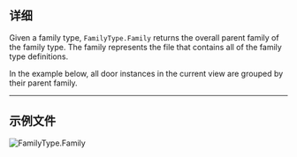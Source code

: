 ## 详细
Given a family type, `FamilyType.Family` returns the overall parent family of the family type. The family represents the file that contains all of the family type definitions.

In the example below, all door instances in the current view are grouped by their parent family.
___
## 示例文件

![FamilyType.Family](./Revit.Elements.FamilyType.Family_img.jpg)
